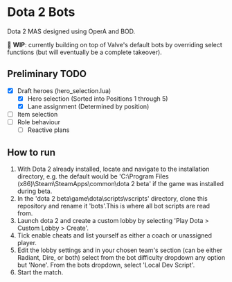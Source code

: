 # Dota 2 Bots
Dota 2 MAS designed using OperA and BOD.

🚧 **WIP**: currently building on top of Valve's default bots by overriding select functions (but will eventually be a complete takeover). 


## Preliminary TODO

- [x] Draft heroes (hero_selection.lua)
  - [x] Hero selection (Sorted into Positions 1 through 5)
  - [x] Lane assignment (Determined by position)
  
- [ ] Item selection
- [ ] Role behaviour
  - [ ] Reactive plans

## How to run

1. With Dota 2 already installed, locate and navigate to the installation directory, e.g. the default would be 'C:\Program Files (x86)\Steam\SteamApps\common\dota 2 beta' if the game was installed during beta.
2. In the 'dota 2 beta\game\dota\scripts\vscripts' directory, clone this repository and rename it 'bots'.This is where all bot scripts are read from.
3. Launch dota 2 and create a custom lobby by selecting 'Play Dota > Custom Lobby > Create'.
4. Tick enable cheats and list yourself as either a coach or unassigned player.
5. Edit the lobby settings and in your chosen team's section (can be either Radiant, Dire, or both) select from the bot difficulty dropdown any option but 'None'. From the bots dropdown, select 'Local Dev Script'.
6. Start the match.
